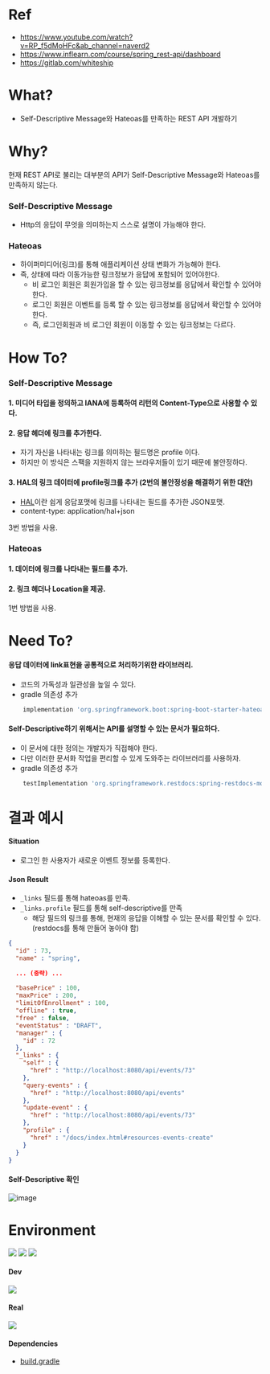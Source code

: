 # Ref
- https://www.youtube.com/watch?v=RP_f5dMoHFc&ab_channel=naverd2
- https://www.inflearn.com/course/spring_rest-api/dashboard
- https://gitlab.com/whiteship

# What?
- Self-Descriptive Message와 Hateoas를 만족하는 REST API 개발하기

# Why?
현재 REST API로 불리는 대부분의 API가 Self-Descriptive Message와 Hateoas를 만족하지 않는다.

### Self-Descriptive Message
- Http의 응답이 무엇을 의미하는지 스스로 설명이 가능해야 한다.

### Hateoas
- 하이퍼미디어(링크)를 통해 애플리케이션 상태 변화가 가능해야 한다.
- 즉, 상태에 따라 이동가능한 링크정보가 응답에 포함되어 있어야한다.
  - 비 로그인 회원은 회원가입을 할 수 있는 링크정보를 응답에서 확인할 수 있어야 한다.
  - 로그인 회원은 이벤트를 등록 할 수 있는 링크정보를 응답에서 확인할 수 있어야 한다.
  - 즉, 로그인회원과 비 로그인 회원이 이동할 수 있는 링크정보는 다르다.

# How To?
### Self-Descriptive Message

#### 1. 미디어 타입을 정의하고 IANA에 등록하여 리턴의 Content-Type으로 사용할 수 있다.
#### 2. 응답 헤더에 링크를 추가한다.
- 자기 자신을 나타내는 링크를 의미하는 필드명은 profile 이다.
- 하지만 이 방식은 스팩을 지원하지 않는 브라우저들이 있기 때문에 불안정하다.
#### 3. HAL의 링크 데이터에 profile링크를 추가 (2번의 불안정성을 해결하기 위한 대안)
- <a href="https://stateless.group/hal_specification.html">HAL</a>이란 쉽게 응답포맷에 링크를 나타내는 필드를 추가한 JSON포맷.
- content-type: application/hal+json

3번 방법을 사용.

### Hateoas

#### 1. 데이터에 링크를 나타내는 필드를 추가.
#### 2. 링크 헤더나 Location을 제공.

1번 방법을 사용.

# Need To?
#### 응답 데이터에 link표현을 공통적으로 처리하기위한 라이브러리.
- 코드의 가독성과 일관성을 높일 수 있다.
- gradle 의존성 추가
~~~ groovy
    implementation 'org.springframework.boot:spring-boot-starter-hateoas'
~~~

#### Self-Descriptive하기 위해서는 API를 설명할 수 있는 문서가 필요하다.
- 이 문서에 대한 정의는 개발자가 직접해야 한다.
- 다만 이러한 문서화 작업을 편리할 수 있게 도와주는 라이브러리를 사용하자.
- gradle 의존성 추가
~~~ groovy
    testImplementation 'org.springframework.restdocs:spring-restdocs-mockmvc'
~~~

# 결과 예시

#### Situation
- 로그인 한 사용자가 새로운 이벤트 정보를 등록한다.

#### Json Result
- `_links` 필드를 통해 hateoas를 만족.
- `_links.profile` 필드를 통해 self-descriptive를 만족
  - 해당 필드의 링크를 통해, 현재의 응답을 이해할 수 있는 문서를 확인할 수 있다.(restdocs를 통해 만들어 놓아야 함)
~~~ json
{
  "id" : 73,
  "name" : "spring",
  
  ... (중략) ...
  
  "basePrice" : 100,
  "maxPrice" : 200,
  "limitOfEnrollment" : 100,
  "offline" : true,
  "free" : false,
  "eventStatus" : "DRAFT",
  "manager" : {
    "id" : 72
  },
  "_links" : {
    "self" : {
      "href" : "http://localhost:8080/api/events/73"
    },
    "query-events" : {
      "href" : "http://localhost:8080/api/events"
    },
    "update-event" : {
      "href" : "http://localhost:8080/api/events/73"
    },
    "profile" : {
      "href" : "/docs/index.html#resources-events-create"
    }
  }
}
~~~

#### Self-Descriptive 확인
![image](https://user-images.githubusercontent.com/26343023/150488777-b4368b33-6a8b-4191-81ca-f04174cd3318.png)

# Environment
<img src="https://img.shields.io/badge/SpringBoot-2.6.2-rgb(243, 156, 18).svg" /> <img src="https://img.shields.io/badge/gradle-7.3.2 -rgb(243, 156, 18).svg" /> <img src="https://img.shields.io/badge/Junit-5.8.2-rgb(243, 156, 18).svg" />

#### Dev
<img src="https://img.shields.io/badge/h2-blue.svg" />

#### Real
<img src="https://img.shields.io/badge/postgresql-red.svg" />

#### Dependencies
- <a href="https://github.com/Pawer0223/restAPI/blob/master/build.gradle">build.gradle</a>
